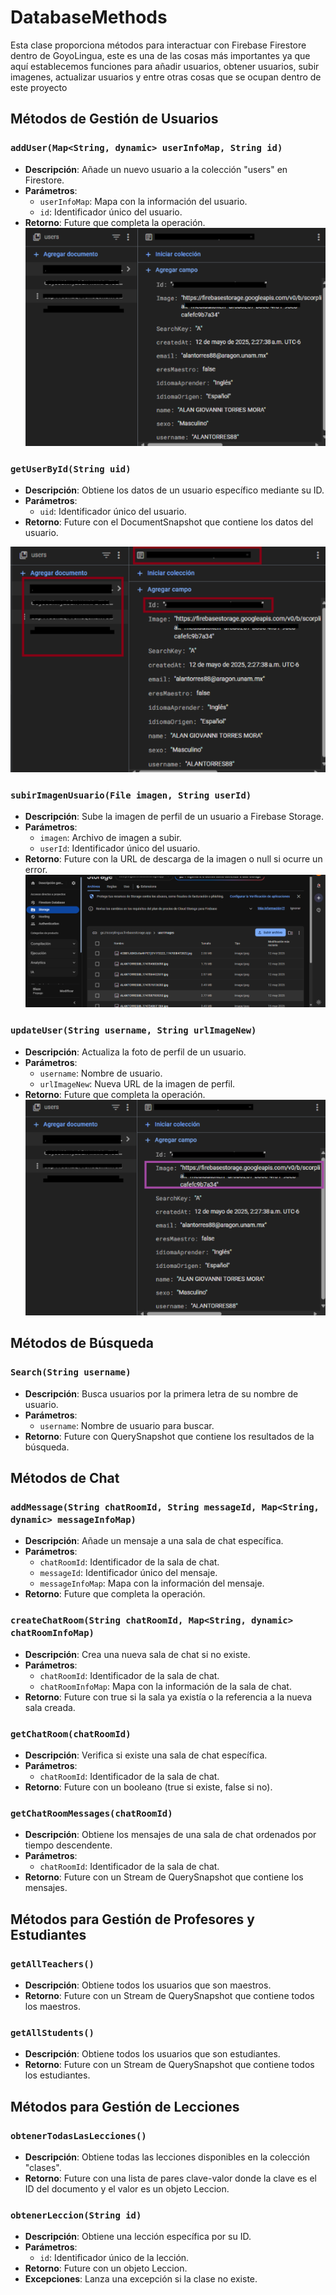 # DatabaseMethods

Esta clase proporciona métodos para interactuar con Firebase Firestore dentro de GoyoLingua, este es una de las cosas más importantes ya que aquí establecemos funciones para añadir usuarios, obtener usuarios, subir imagenes, actualizar usuarios y entre otras cosas que se ocupan dentro de este proyecto

## Métodos de Gestión de Usuarios

### `addUser(Map<String, dynamic> userInfoMap, String id)`
- **Descripción**: Añade un nuevo usuario a la colección "users" en Firestore.
- **Parámetros**:
  - `userInfoMap`: Mapa con la información del usuario.
  - `id`: Identificador único del usuario.
- **Retorno**: Future que completa la operación.
![Añadir usuario](image.png)

### `getUserById(String uid)`
- **Descripción**: Obtiene los datos de un usuario específico mediante su ID.
- **Parámetros**:
  - `uid`: Identificador único del usuario.
- **Retorno**: Future con el DocumentSnapshot que contiene los datos del usuario.

![obtenerImagen](image-1.png)

### `subirImagenUsuario(File imagen, String userId)`
- **Descripción**: Sube la imagen de perfil de un usuario a Firebase Storage.
- **Parámetros**:
  - `imagen`: Archivo de imagen a subir.
  - `userId`: Identificador único del usuario.
- **Retorno**: Future con la URL de descarga de la imagen o null si ocurre un error.
![Subir imagen](image-2.png)

### `updateUser(String username, String urlImageNew)`
- **Descripción**: Actualiza la foto de perfil de un usuario.
- **Parámetros**:
  - `username`: Nombre de usuario.
  - `urlImageNew`: Nueva URL de la imagen de perfil.
- **Retorno**: Future que completa la operación.
![Actualizar imagen](image-3.png)

## Métodos de Búsqueda

### `Search(String username)`
- **Descripción**: Busca usuarios por la primera letra de su nombre de usuario.
- **Parámetros**:
  - `username`: Nombre de usuario para buscar.
- **Retorno**: Future con QuerySnapshot que contiene los resultados de la búsqueda.

## Métodos de Chat

### `addMessage(String chatRoomId, String messageId, Map<String, dynamic> messageInfoMap)`
- **Descripción**: Añade un mensaje a una sala de chat específica.
- **Parámetros**:
  - `chatRoomId`: Identificador de la sala de chat.
  - `messageId`: Identificador único del mensaje.
  - `messageInfoMap`: Mapa con la información del mensaje.
- **Retorno**: Future que completa la operación.

### `createChatRoom(String chatRoomId, Map<String, dynamic> chatRoomInfoMap)`
- **Descripción**: Crea una nueva sala de chat si no existe.
- **Parámetros**:
  - `chatRoomId`: Identificador de la sala de chat.
  - `chatRoomInfoMap`: Mapa con la información de la sala de chat.
- **Retorno**: Future con true si la sala ya existía o la referencia a la nueva sala creada.

### `getChatRoom(chatRoomId)`
- **Descripción**: Verifica si existe una sala de chat específica.
- **Parámetros**:
  - `chatRoomId`: Identificador de la sala de chat.
- **Retorno**: Future con un booleano (true si existe, false si no).

### `getChatRoomMessages(chatRoomId)`
- **Descripción**: Obtiene los mensajes de una sala de chat ordenados por tiempo descendente.
- **Parámetros**:
  - `chatRoomId`: Identificador de la sala de chat.
- **Retorno**: Future con un Stream de QuerySnapshot que contiene los mensajes.

## Métodos para Gestión de Profesores y Estudiantes

### `getAllTeachers()`
- **Descripción**: Obtiene todos los usuarios que son maestros.
- **Retorno**: Future con un Stream de QuerySnapshot que contiene todos los maestros.

### `getAllStudents()`
- **Descripción**: Obtiene todos los usuarios que son estudiantes.
- **Retorno**: Future con un Stream de QuerySnapshot que contiene todos los estudiantes.

## Métodos para Gestión de Lecciones

### `obtenerTodasLasLecciones()`
- **Descripción**: Obtiene todas las lecciones disponibles en la colección "clases".
- **Retorno**: Future con una lista de pares clave-valor donde la clave es el ID del documento y el valor es un objeto Leccion.

### `obtenerLeccion(String id)`
- **Descripción**: Obtiene una lección específica por su ID.
- **Parámetros**:
  - `id`: Identificador único de la lección.
- **Retorno**: Future con un objeto Leccion.
- **Excepciones**: Lanza una excepción si la clase no existe.
